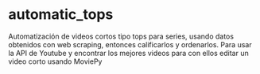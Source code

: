 # automatic_tops
Automatización de videos cortos tipo tops para series, usando datos obtenidos con web scraping, entonces calificarlos y ordenarlos. Para usar la API de Youtube y encontrar los mejores videos para con ellos editar un video corto usando MoviePy
